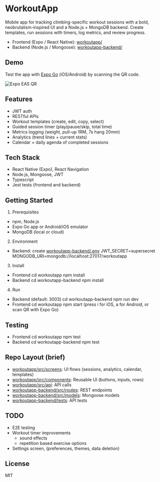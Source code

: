 # WorkoutApp

Mobile app for tracking climbing-specific workout sessions with a bold, neobrutalism-inspired UI and a Node.js + MongoDB backend. 
Create templates, run sessions with timers, log metrics, and review progress.

- Frontend (Expo / React Native): [workoutapp/](workoutapp/)
- Backend (Node.js / Mongoose): [workoutapp-backend/](workoutapp-backend/)

## Demo

Test the app with [Expo Go](https://expo.dev/go) (iOS/Android) by scanning the QR code.

![Expo EAS QR](https://qr.expo.dev/eas-update?projectId=733079ec-7f28-46ad-b872-b28b48d5831b&runtimeVersion=1.0.0&channel=main)
## Features
- JWT auth
- RESTful APIs
- Workout templates (create, edit, copy, select)
- Guided session timer (play/pause/skip, total time)
- Metrics logging (weight, pull-up 1RM, 7s hang 20mm)
- Analytics (trend lines + current stats)
- Calendar + daily agenda of completed sessions

## Tech Stack
- React Native (Expo), React Navigation
- Node.js, Mongoose, JWT
- Typescript
- Jest tests (frontend and backend)

## Getting Started

1) Prerequisites
- npm, Node.js
- Expo Go app or Android/iOS emulator
- MongoDB (local or cloud)

2) Environment
- Backend: create [workoutapp-backend/.env](workoutapp-backend/.env)
  JWT_SECRET=supersecret
  MONGODB_URI=mongodb://localhost:27017/workoutapp

3) Install
- Frontend
  cd workoutapp
  npm install
- Backend
  cd workoutapp-backend
  npm install

4) Run
- Backend (default: 3003)
  cd workoutapp-backend
  npm run dev
- Frontend
  cd workoutapp
  npm start
  (press i for iOS, a for Android, or scan QR with Expo Go)

## Testing
- Frontend
  cd workoutapp
  npm test
- Backend
  cd workoutapp-backend
  npm test

## Repo Layout (brief)
- [workoutapp/src/screens](workoutapp/src/screens): UI flows (sessions, analytics, calendar, templates)
- [workoutapp/src/components](workoutapp/src/components): Reusable UI (buttons, inputs, rows)
- [workoutapp/src/api](workoutapp/src/api): API calls
- [workoutapp-backend/src/routes](workoutapp-backend/src/routes): REST endpoints
- [workoutapp-backend/src/models](workoutapp-backend/src/models): Mongoose models
- [workoutapp-backend/tests](workoutapp-backend/tests): API tests

## TODO
- E2E testing
- Workout timer improvements
	- sound effects 
	- repetition based exercise options
- Settings screen, (preferences, themes, data deletion) 


## License
MIT
